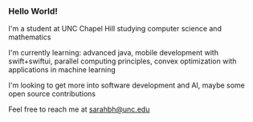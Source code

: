 ### Hello World!

<!--
**sarah-haddix/sarah-haddix** is a ✨ _special_ ✨ repository because its `README.md` (this file) appears on your GitHub profile.

Here are some ideas to get you started:

- 🔭 I’m currently working on ...
- 🌱 I’m currently learning ...
- 👯 I’m looking to collaborate on ...
- 🤔 I’m looking for help with ...
- 💬 Ask me about ...
- 📫 How to reach me: ...
- 😄 Pronouns: ...
- ⚡ Fun fact: ...
-->

I'm a student at UNC Chapel Hill studying computer science and mathematics

I'm currently learning: advanced java, mobile development with swift+swiftui, parallel computing principles, convex optimization with applications in machine learning

I'm looking to get more into software development and AI, maybe some open source contributions

Feel free to reach me at sarahbh@unc.edu

